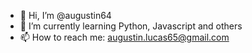 - 👋 Hi, I’m @augustin64
- 🌱 I’m currently learning Python, Javascript and others
- 📫 How to reach me: augustin.lucas65@gmail.com

<!---
augustin64/augustin64 is a ✨ special ✨ repository because its `README.md` (this file) appears on your GitHub profile.
You can click the Preview link to take a look at your changes.
--->
